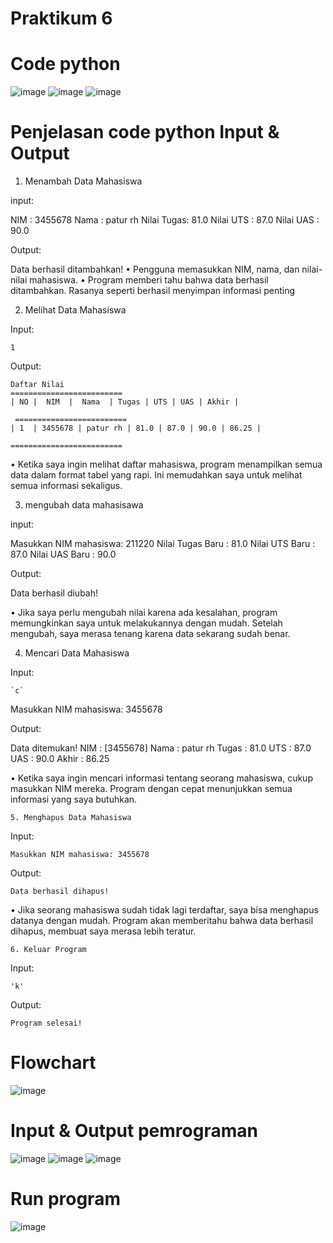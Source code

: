 # Praktikum 6
# Code python
![image](https://github.com/user-attachments/assets/4a41adc0-9d1c-4405-90d0-64d4ad177984)
![image](https://github.com/user-attachments/assets/06e38db6-09b3-4abe-a914-db578d207800)
![image](https://github.com/user-attachments/assets/5192b4b9-a7f6-4532-b93b-54950503483e)

# Penjelasan code python Input & Output

  1. Menambah Data Mahasiswa

input:

   NIM        : 3455678
   Nama       : patur rh 
   Nilai Tugas: 81.0
   Nilai UTS  : 87.0
   Nilai UAS  : 90.0

 Output: 
   
   Data berhasil ditambahkan!
• Pengguna memasukkan NIM, nama, dan nilai-nilai mahasiswa.
• Program memberi tahu bahwa data berhasil ditambahkan. Rasanya seperti berhasil menyimpan informasi penting  
 
   2. Melihat Data Mahasiswa

Input:

  `1`
  
Output:

    Daftar Nilai
    =========================
    | NO |  NIM  |  Nama  | Tugas | UTS | UAS | Akhir |
 
     =========================
    | 1  | 3455678 | patur rh | 81.0 | 87.0 | 90.0 | 86.25 |
 
    =========================
  
• Ketika saya ingin melihat daftar mahasiswa, program menampilkan semua data dalam format tabel yang rapi. Ini memudahkan saya untuk melihat semua informasi sekaligus. 
  
   3. mengubah data mahasisawa

input:

   Masukkan NIM mahasiswa: 211220
   Nilai Tugas Baru      : 81.0
   Nilai UTS Baru        : 87.0
   Nilai UAS Baru        : 90.0

Output:

   Data berhasil diubah!
   
• Jika saya perlu mengubah nilai karena ada kesalahan, program memungkinkan saya untuk melakukannya dengan mudah.
Setelah mengubah, saya merasa tenang karena data sekarang sudah benar.

   4. Mencari Data Mahasiswa

Input:

    `c`
   Masukkan NIM mahasiswa: 3455678

Output: 

   Data ditemukan!
   NIM   : [3455678]
   Nama  : patur rh 
   Tugas : 81.0
   UTS   : 87.0
   UAS   : 90.0
   Akhir : 86.25

• Ketika saya ingin mencari informasi tentang seorang mahasiswa, 
cukup masukkan NIM mereka. Program dengan cepat menunjukkan semua informasi yang saya butuhkan.
    
    5. Menghapus Data Mahasiswa

Input:

    Masukkan NIM mahasiswa: 3455678

Output:

    Data berhasil dihapus!
• Jika seorang mahasiswa sudah tidak lagi terdaftar, saya bisa menghapus datanya dengan mudah.
Program akan memberitahu bahwa data berhasil dihapus, membuat saya merasa lebih teratur.

    6. Keluar Program

Input:

    'k'

Output:

    Program selesai!

# Flowchart 

![image](https://github.com/user-attachments/assets/25d64761-a638-4c1c-9804-8b7b02675f41)

# Input & Output pemrograman
![image](https://github.com/user-attachments/assets/59640335-7cce-452d-aaf9-22fc9faded30)
![image](https://github.com/user-attachments/assets/43f210bd-6465-4435-a904-3432a1e147f5)
![image](https://github.com/user-attachments/assets/57c549fe-2730-49ff-b524-bbb8bdd3775e)



# Run program
![image](https://github.com/user-attachments/assets/31cb609e-9b46-41e7-94b1-d70e40a4c4ee)

